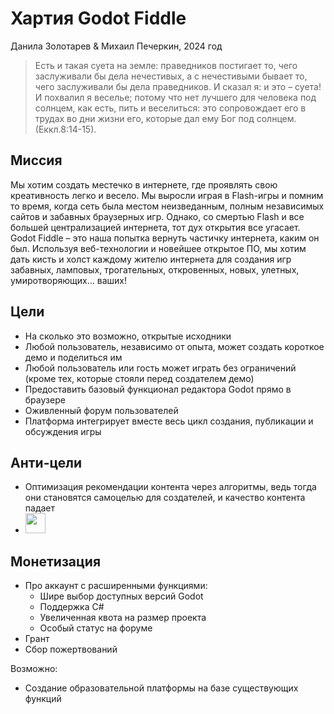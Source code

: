# Хартия Godot Fiddle

Данила Золотарев & Михаил Печеркин, 2024 год

>Есть и такая суета на земле: праведников постигает то, чего заслуживали бы дела нечестивых, а с нечестивыми бывает то, чего заслуживали бы дела праведников. И сказал я: и это – суета\! И похвалил я веселье; потому что нет лучшего для человека под солнцем, как есть, пить и веселиться: это сопровождает его в трудах во дни жизни его, которые дал ему Бог под солнцем.   
(Еккл.8:14-15).

## Миссия

Мы хотим создать местечко в интернете, где проявлять свою креативность легко и весело. Мы выросли играя в Flash-игры и помним то время, когда сеть была местом неизведанным, полным независимых сайтов и забавных браузерных игр. Однако, со смертью Flash и все большей централизацией интернета, тот дух открытия все угасает. Godot Fiddle – это наша попытка вернуть частичку интернета, каким он был. Используя веб\-технологии и новейшее открытое ПО, мы хотим дать кисть и холст каждому жителю интернета для создания игр забавных, ламповых, трогательных, откровенных, новых, улетных, умиротворяющих…    ваших\!

## Цели

* На сколько это возможно, открытые исходники  
* Любой пользователь, независимо от опыта, может создать короткое демо и поделиться им  
* Любой пользователь или гость может играть без ограничений (кроме тех, которые стояли перед создателем демо)  
* Предоставить базовый функционал редактора Godot прямо в браузере  
* Оживленный форум пользователей  
* Платформа интегрирует вместе весь цикл создания, публикации и обсуждения игры

## Анти-цели

* Оптимизация рекомендации контента через алгоритмы, ведь тогда они становятся самоцелью для создателей, и качество контента падает  
* <img src="https://encrypted-tbn0.gstatic.com/images?q=tbn:ANd9GcQ_KDoJ5Ey7JhlNkVlEi8civJt5_xVsRBT6Vw&s" height=32/>

## Монетизация

* Про аккаунт с расширенными функциями:  
  * Шире выбор доступных версий Godot  
  * Поддержка C\#  
  * Увеличенная квота на размер проекта  
  * Особый статус на форуме  
* Грант  
* Сбор пожертвований

Возможно:

* Создание образовательной платформы на базе существующих функций
